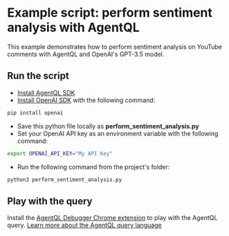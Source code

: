 # Example script: perform sentiment analysis with AgentQL

This example demonstrates how to perform sentiment analysis on YouTube comments with AgentQL and OpenAI's GPT-3.5 model.

## Run the script

- [Install AgentQL SDK](https://docs.agentql.com/installation/sdk-installation)
- [Install OpenAI SDK](https://pypi.org/project/openai/) with the following command:

```bash
pip install openai
```

- Save this python file locally as **perform_sentiment_analysis.py**
- Set your OpenAI API key as an environment variable with the following command:

```bash
export OPENAI_API_KEY="My API Key"
```

- Run the following command from the project's folder:

```bash
python3 perform_sentiment_analysis.py
```

## Play with the query

Install the [AgentQL Debugger Chrome extension](https://docs.agentql.com/installation/chrome-extension-installation) to play with the AgentQL query. [Learn more about the AgentQL query language](https://docs.agentql.com/agentql-query/query-intro)
